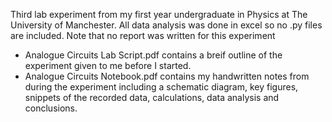 Third lab experiment from my first year undergraduate in Physics at The University of Manchester. All data analysis was done in excel so no .py files are included.
Note that no report was written for this experiment

* Analogue Circuits Lab Script.pdf contains a breif outline of the experiment given to me before I started.
* Analogue Circuits Notebook.pdf contains my handwritten notes from during the experiment including a schematic diagram, key figures, snippets of the recorded data, calculations, data analysis and conclusions.
